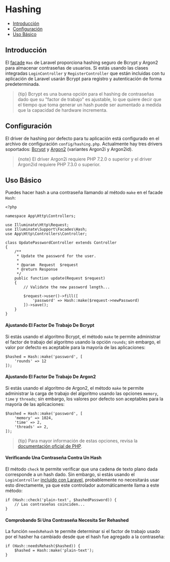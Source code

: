 # Hashing

- [Introducción](#introduction)
- [Configuración](#configuration)
- [Uso Básico](#basic-usage)

<a name="introduction"></a>
## Introducción

El [facade](/docs/{{version}}/facades) `Has` de Laravel proporciona hashing seguro de Bcrypt y Argon2 para almacenar contraseñas de usuarios. Si estás usando las clases integradas `LoginController` y `RegisterController` que están incluidas con tu aplicación de Laravel usarán Bcrypt para registro y autenticación de forma predeterminada.

> {tip} Bcrypt es una buena opción para el hashing de contraseñas dado que su "factor de trabajo" es ajustable, lo que quiere decir que el tiempo que toma generar un hash puede ser aumentado a medida que la capacidad de hardware incrementa.

<a name="configuration"></a>
## Configuración

El driver de hashing por defecto para tu aplicación está configurado en el archivo de configuración `config/hashing.php`. Actualmente hay tres drivers soportados: [Bcrypt](https://en.wikipedia.org/wiki/Bcrypt) y [Argon2](https://en.wikipedia.org/wiki/Argon2) (variantes Argon2i y Argon2id).

> {note} El driver Argon2i requiere PHP 7.2.0 o superior y el driver Argon2id requiere PHP 7.3.0 o superior.

<a name="basic-usage"></a>
## Uso Básico

Puedes hacer hash a una contraseña llamando al método `make` en el facade `Hash`:

    <?php

    namespace App\Http\Controllers;

    use Illuminate\Http\Request;
    use Illuminate\Support\Facades\Hash;
    use App\Http\Controllers\Controller;

    class UpdatePasswordController extends Controller
    {
        /**
         * Update the password for the user.
         *
         * @param  Request  $request
         * @return Response
         */
        public function update(Request $request)
        {
            // Validate the new password length...

            $request->user()->fill([
                'password' => Hash::make($request->newPassword)
            ])->save();
        }
    }

#### Ajustando El Factor De Trabajo De Bcrypt

Si estás usando el algoritmo Bcrypt, el método `make` te permite administrar el factor de trabajo del algoritmo usando la opción `rounds`; sin embargo, el valor por defecto es aceptable para la mayoría de las aplicaciones:

    $hashed = Hash::make('password', [
        'rounds' => 12
    ]);

#### Ajustando El Factor De Trabajo De Argon2

Si estás usando el algoritmo de Argon2, el método `make` te permite administrar la carga de trabajo del algoritmo usando las opciones `memory`, `time` y `threads`; sin embargo, los valores por defecto son aceptables para la mayoría de las aplicaciones:

    $hashed = Hash::make('password', [
        'memory' => 1024,
        'time' => 2,
        'threads' => 2,
    ]);

> {tip} Para mayor información de estas opciones, revisa la [documentación oficial de PHP](https://secure.php.net/manual/en/function.password-hash.php).

#### Verificando Una Contraseña Contra Un Hash

El método `check` te permite verificar que una cadena de texto plano dada corresponde a un hash dado. Sin embargo, si estás usando el `LoginController` [incluido con Laravel](/docs/{{version}}/authentication), probablemente no necesitarás usar esto directamente, ya que este controlador automáticamente llama a este método:

    if (Hash::check('plain-text', $hashedPassword)) {
        // Las contraseñas coinciden...
    }

#### Comprobando Si Una Contraseña Necesita Ser Rehashed

La función `needsRehash` te permite determinar si el factor de trabajo usado por el hasher ha cambiado desde que el hash fue agregado a la contraseña:

    if (Hash::needsRehash($hashed)) {
        $hashed = Hash::make('plain-text');
    }
